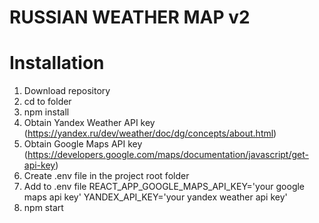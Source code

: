 # RUSSIAN WEATHER MAP v2
# Installation
1) Download repository
2) cd to folder 
3) npm install 
4) Obtain Yandex Weather API key (https://yandex.ru/dev/weather/doc/dg/concepts/about.html)
5) Obtain Google Maps API key (https://developers.google.com/maps/documentation/javascript/get-api-key)
5) Create .env file in the project root folder 
6) Add to .env file REACT_APP_GOOGLE_MAPS_API_KEY='your google maps api key'
       YANDEX_API_KEY='your yandex weather api key'
7) npm start
